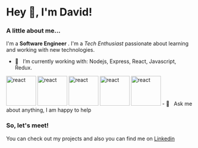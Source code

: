 <h1> Hey 👋, I'm David!</h1>
</h1>

### A little about me...
I'm a **Software Engineer** . I'm a *Tech Enthusiast* passionate about learning and working with new technologies.<br/>

- 🔭 &nbsp; I’m currently working with: Nodejs, Express, React, Javascript, Redux.
<img src="https://upload.wikimedia.org/wikipedia/commons/a/a7/React-icon.svg" alt="react" width=80/>
<img src="https://upload.wikimedia.org/wikipedia/commons/thumb/d/d9/Node.js_logo.svg/1920px-Node.js_logo.svg" alt="react" width=80/>
<img src="https://upload.wikimedia.org/wikipedia/commons/a/a7/React-icon.svg" alt="react" width=80/>
<img src="https://upload.wikimedia.org/wikipedia/commons/a/a7/React-icon.svg" alt="react" width=80/>
<img src="https://upload.wikimedia.org/wikipedia/commons/a/a7/React-icon.svg" alt="react" width=80/>
- 💬 &nbsp; Ask me about anything, I am happy to help


### So, let's meet!
You can check out my projects and also you can find me on [Linkedin](https://www.linkedin.com/in/davidlongaron/)
